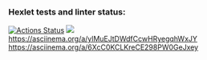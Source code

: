 ### Hexlet tests and linter status:
[![Actions Status](https://github.com/KorolevArtemiy/java-project-61/workflows/hexlet-check/badge.svg)](https://github.com/KorolevArtemiy/java-project-61/actions)
<a href="https://codeclimate.com/github/KorolevArtemiy/java-project-61/maintainability"><img src="https://api.codeclimate.com/v1/badges/0ae844f6b977712c5e08/maintainability" /></a>
https://asciinema.org/a/ylMuEJtDWdfCcwHRyegqhWxJY
https://asciinema.org/a/6XcC0KCLKreCE298PW0GeJxey
